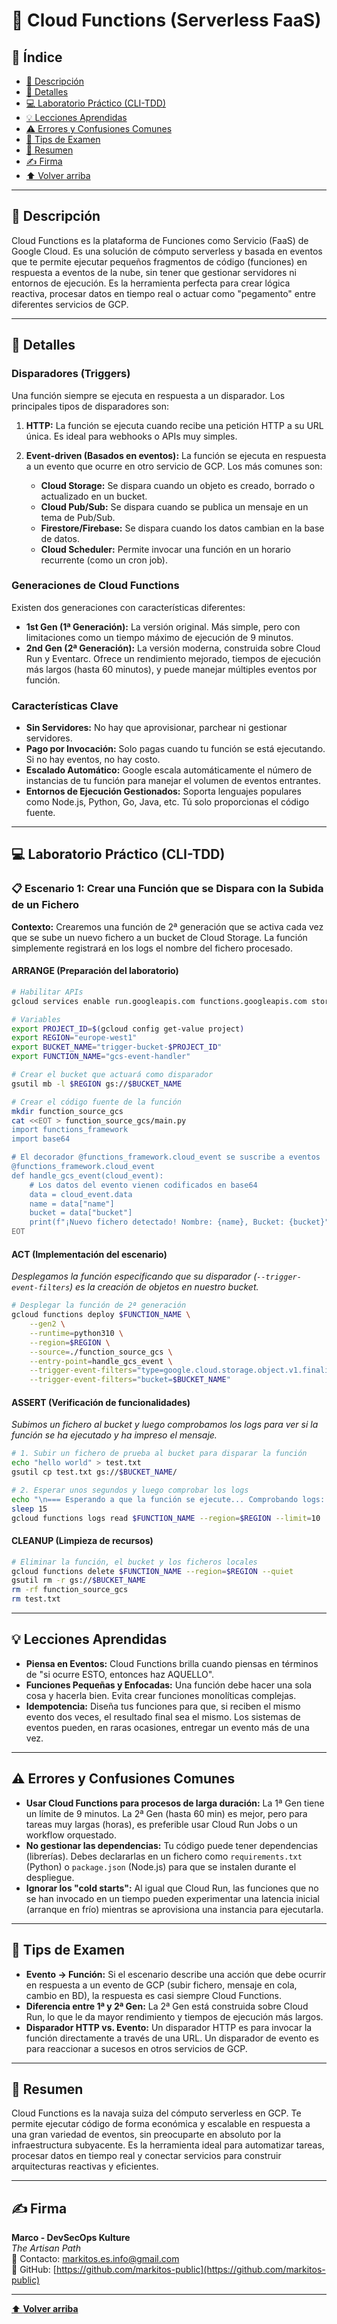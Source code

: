 # 🚀 Cloud Functions (Serverless FaaS)

## 📑 Índice
* [🧭 Descripción](#-descripción)
* [📘 Detalles](#-detalles)
* [💻 Laboratorio Práctico (CLI-TDD)](#-laboratorio-práctico-cli-tdd)
* [💡 Lecciones Aprendidas](#-lecciones-aprendidas)
* [⚠️ Errores y Confusiones Comunes](#️-errores-y-confusiones-comunes)
* [🎯 Tips de Examen](#-tips-de-examen)
* [🧾 Resumen](#-resumen)
* [✍️ Firma](#-firma)
* [⬆️ Volver arriba](#-cloud-functions-serverless-faas)

---

## 🧭 Descripción

Cloud Functions es la plataforma de Funciones como Servicio (FaaS) de Google Cloud. Es una solución de cómputo serverless y basada en eventos que te permite ejecutar pequeños fragmentos de código (funciones) en respuesta a eventos de la nube, sin tener que gestionar servidores ni entornos de ejecución. Es la herramienta perfecta para crear lógica reactiva, procesar datos en tiempo real o actuar como "pegamento" entre diferentes servicios de GCP.

---

## 📘 Detalles

### Disparadores (Triggers)

Una función siempre se ejecuta en respuesta a un disparador. Los principales tipos de disparadores son:

1.  **HTTP:** La función se ejecuta cuando recibe una petición HTTP a su URL única. Es ideal para webhooks o APIs muy simples.

2.  **Event-driven (Basados en eventos):** La función se ejecuta en respuesta a un evento que ocurre en otro servicio de GCP. Los más comunes son:
    *   **Cloud Storage:** Se dispara cuando un objeto es creado, borrado o actualizado en un bucket.
    *   **Cloud Pub/Sub:** Se dispara cuando se publica un mensaje en un tema de Pub/Sub.
    *   **Firestore/Firebase:** Se dispara cuando los datos cambian en la base de datos.
    *   **Cloud Scheduler:** Permite invocar una función en un horario recurrente (como un cron job).

### Generaciones de Cloud Functions

Existen dos generaciones con características diferentes:

*   **1st Gen (1ª Generación):** La versión original. Más simple, pero con limitaciones como un tiempo máximo de ejecución de 9 minutos.
*   **2nd Gen (2ª Generación):** La versión moderna, construida sobre Cloud Run y Eventarc. Ofrece un rendimiento mejorado, tiempos de ejecución más largos (hasta 60 minutos), y puede manejar múltiples eventos por función.

### Características Clave

*   **Sin Servidores:** No hay que aprovisionar, parchear ni gestionar servidores.
*   **Pago por Invocación:** Solo pagas cuando tu función se está ejecutando. Si no hay eventos, no hay costo.
*   **Escalado Automático:** Google escala automáticamente el número de instancias de tu función para manejar el volumen de eventos entrantes.
*   **Entornos de Ejecución Gestionados:** Soporta lenguajes populares como Node.js, Python, Go, Java, etc. Tú solo proporcionas el código fuente.

---

## 💻 Laboratorio Práctico (CLI-TDD)

### 📋 Escenario 1: Crear una Función que se Dispara con la Subida de un Fichero
**Contexto:** Crearemos una función de 2ª generación que se activa cada vez que se sube un nuevo fichero a un bucket de Cloud Storage. La función simplemente registrará en los logs el nombre del fichero procesado.

#### ARRANGE (Preparación del laboratorio)
```bash
# Habilitar APIs
gcloud services enable run.googleapis.com functions.googleapis.com storage.googleapis.com eventarc.googleapis.com logging.googleapis.com --project=$PROJECT_ID

# Variables
export PROJECT_ID=$(gcloud config get-value project)
export REGION="europe-west1"
export BUCKET_NAME="trigger-bucket-$PROJECT_ID"
export FUNCTION_NAME="gcs-event-handler"

# Crear el bucket que actuará como disparador
gsutil mb -l $REGION gs://$BUCKET_NAME

# Crear el código fuente de la función
mkdir function_source_gcs
cat <<EOT > function_source_gcs/main.py
import functions_framework
import base64

# El decorador @functions_framework.cloud_event se suscribe a eventos
@functions_framework.cloud_event
def handle_gcs_event(cloud_event):
    # Los datos del evento vienen codificados en base64
    data = cloud_event.data
    name = data["name"]
    bucket = data["bucket"]
    print(f"¡Nuevo fichero detectado! Nombre: {name}, Bucket: {bucket}")
EOT
```

#### ACT (Implementación del escenario)
*Desplegamos la función especificando que su disparador (`--trigger-event-filters`) es la creación de objetos en nuestro bucket.*
```bash
# Desplegar la función de 2ª generación
gcloud functions deploy $FUNCTION_NAME \
    --gen2 \
    --runtime=python310 \
    --region=$REGION \
    --source=./function_source_gcs \
    --entry-point=handle_gcs_event \
    --trigger-event-filters="type=google.cloud.storage.object.v1.finalized" \
    --trigger-event-filters="bucket=$BUCKET_NAME"
```

#### ASSERT (Verificación de funcionalidades)
*Subimos un fichero al bucket y luego comprobamos los logs para ver si la función se ha ejecutado y ha impreso el mensaje.*
```bash
# 1. Subir un fichero de prueba al bucket para disparar la función
echo "hello world" > test.txt
gsutil cp test.txt gs://$BUCKET_NAME/

# 2. Esperar unos segundos y luego comprobar los logs
echo "\n=== Esperando a que la función se ejecute... Comprobando logs: ==="
sleep 15
gcloud functions logs read $FUNCTION_NAME --region=$REGION --limit=10 | grep "¡Nuevo fichero detectado!"
```

#### CLEANUP (Limpieza de recursos)
```bash
# Eliminar la función, el bucket y los ficheros locales
gcloud functions delete $FUNCTION_NAME --region=$REGION --quiet
gsutil rm -r gs://$BUCKET_NAME
rm -rf function_source_gcs
rm test.txt
```

---

## 💡 Lecciones Aprendidas

*   **Piensa en Eventos:** Cloud Functions brilla cuando piensas en términos de "si ocurre ESTO, entonces haz AQUELLO".
*   **Funciones Pequeñas y Enfocadas:** Una función debe hacer una sola cosa y hacerla bien. Evita crear funciones monolíticas complejas.
*   **Idempotencia:** Diseña tus funciones para que, si reciben el mismo evento dos veces, el resultado final sea el mismo. Los sistemas de eventos pueden, en raras ocasiones, entregar un evento más de una vez.

---

## ⚠️ Errores y Confusiones Comunes

*   **Usar Cloud Functions para procesos de larga duración:** La 1ª Gen tiene un límite de 9 minutos. La 2ª Gen (hasta 60 min) es mejor, pero para tareas muy largas (horas), es preferible usar Cloud Run Jobs o un workflow orquestado.
*   **No gestionar las dependencias:** Tu código puede tener dependencias (librerías). Debes declararlas en un fichero como `requirements.txt` (Python) o `package.json` (Node.js) para que se instalen durante el despliegue.
*   **Ignorar los "cold starts":** Al igual que Cloud Run, las funciones que no se han invocado en un tiempo pueden experimentar una latencia inicial (arranque en frío) mientras se aprovisiona una instancia para ejecutarla.

---

## 🎯 Tips de Examen

*   **Evento -> Función:** Si el escenario describe una acción que debe ocurrir en respuesta a un evento de GCP (subir fichero, mensaje en cola, cambio en BD), la respuesta es casi siempre Cloud Functions.
*   **Diferencia entre 1ª y 2ª Gen:** La 2ª Gen está construida sobre Cloud Run, lo que le da mayor rendimiento y tiempos de ejecución más largos.
*   **Disparador HTTP vs. Evento:** Un disparador HTTP es para invocar la función directamente a través de una URL. Un disparador de evento es para reaccionar a sucesos en otros servicios de GCP.

---

## 🧾 Resumen

Cloud Functions es la navaja suiza del cómputo serverless en GCP. Te permite ejecutar código de forma económica y escalable en respuesta a una gran variedad de eventos, sin preocuparte en absoluto por la infraestructura subyacente. Es la herramienta ideal para automatizar tareas, procesar datos en tiempo real y conectar servicios para construir arquitecturas reactivas y eficientes.

---

## ✍️ Firma

**Marco - DevSecOps Kulture**  
*The Artisan Path*  
📧 Contacto: [markitos.es.info@gmail.com](mailto:markitos.es.info@gmail.com)  
🐙 GitHub: [https://github.com/markitos-public](https://github.com/markitos-public)

---

[⬆️ **Volver arriba**](#-cloud-functions-serverless-faas)
